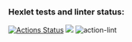 ### Hexlet tests and linter status:
[![Actions Status](https://github.com/KatKaterina/frontend-project-lvl1/workflows/hexlet-check/badge.svg)](https://github.com/KatKaterina/frontend-project-lvl1/actions)
<a href="https://codeclimate.com/github/codeclimate/codeclimate/maintainability"><img src="https://api.codeclimate.com/v1/badges/a99a88d28ad37a79dbf6/maintainability" /></a>
![action-lint](https://github.com/KatKaterina/frontend-project-lvl1/actions/workflows/action-lint.yml/badge.svg)